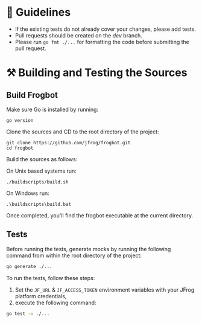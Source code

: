 # 📖 Guidelines

- If the existing tests do not already cover your changes, please add tests.
- Pull requests should be created on the _dev_ branch.
- Please run `go fmt ./...` for formatting the code before submitting the pull request.

# ⚒️ Building and Testing the Sources

## Build Frogbot

Make sure Go is installed by running:

```
go version
```

Clone the sources and CD to the root directory of the project:

```
git clone https://github.com/jfrog/frogbot.git
cd frogbot
```

Build the sources as follows:

On Unix based systems run:

```
./buildscripts/build.sh
```

On Windows run:

```
.\buildscripts\build.bat
```

Once completed, you'll find the frogbot executable at the current directory.

## Tests

Before running the tests, generate mocks by running the following command from within the root directory of the project:

```sh
go generate ./...
```

To run the tests, follow these steps:

1. Set the `JF_URL` & `JF_ACCESS_TOKEN` environment variables with your JFrog platform credentials,
2. execute the following command:

```sh
go test -v ./...
```
